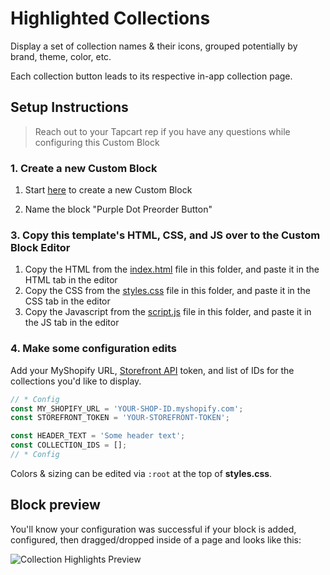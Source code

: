 # Highlighted Collections

Display a set of collection names & their icons, grouped potentially by brand, theme, color, etc.

Each collection button leads to its respective in-app collection page.

## Setup Instructions

> Reach out to your Tapcart rep if you have any questions while configuring this Custom Block

### 1. Create a new Custom Block

1. Start [here](https://app.tapcart.com/custom-blocks) to create a new Custom Block

2. Name the block "Purple Dot Preorder Button"

### 3. Copy this template's HTML, CSS, and JS over to the Custom Block Editor

1. Copy the HTML from the [index.html](#) file in this folder, and paste it in the HTML tab in the editor
2. Copy the CSS from the [styles.css](#) file in this folder, and paste it in the CSS tab in the editor
3. Copy the Javascript from the [script.js](#) file in this folder, and paste it in the JS tab in the editor

### 4. Make some configuration edits

Add your MyShopify URL, [Storefront API](https://shopify.dev/docs/storefronts/headless/building-with-the-storefront-api/getting-started) token, and list of IDs for the collections you'd like to display.

```JavaScript
// * Config
const MY_SHOPIFY_URL = 'YOUR-SHOP-ID.myshopify.com';
const STOREFRONT_TOKEN = 'YOUR-STOREFRONT-TOKEN';

const HEADER_TEXT = 'Some header text';
const COLLECTION_IDS = [];
// * Config
```

Colors & sizing can be edited via `:root` at the top of **styles.css**.

## Block preview

You'll know your configuration was successful if your block is added, configured, then dragged/dropped inside of a page and looks like this:

![Collection Highlights Preview](https://github.com/user-attachments/assets/4d6a8385-bdb4-496c-b6a7-26074cd44ad1)
